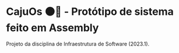 # CajuOs  :orange_circle::leaves: - Protótipo de sistema feito em Assembly

Projeto da disciplina de Infraestrutura de Software (2023.1).
